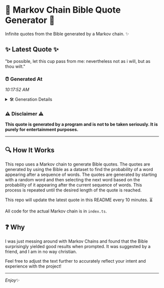 # 📖 Markov Chain Bible Quote Generator 📖

Infinite quotes from the Bible generated by a Markov chain. ✨

## ✨ Latest Quote ✨
"be possible, let this cup pass from me: nevertheless not as i will, but as thou wilt."

### ⏰ Generated At
*10:17:52 AM*

<details>
    <summary>🛠️ Generation Details</summary>
    <p>
        <strong>🌱 Seed:</strong> be<br>
        <strong>🔄 Iterations:</strong> 16<br>
        <strong>📜 Context History:</strong><br>[ be ]: possible,<br>[ be, possible, ]: let<br>[ be, possible,, let ]: this<br>[ be, possible,, let, this ]: cup<br>[ be, possible,, let, this, cup ]: pass<br>[ be, possible,, let, this, cup, pass ]: from<br>[ possible,, let, this, cup, pass, from ]: me:<br>[ let, this, cup, pass, from, me: ]: nevertheless<br>[ this, cup, pass, from, me:, nevertheless ]: not<br>[ cup, pass, from, me:, nevertheless, not ]: as<br>[ pass, from, me:, nevertheless, not, as ]: i<br>[ from, me:, nevertheless, not, as, i ]: will,<br>[ me:, nevertheless, not, as, i, will, ]: but<br>[ nevertheless, not, as, i, will,, but ]: as<br>[ not, as, i, will,, but, as ]: thou<br>[ as, i, will,, but, as, thou ]: wilt.<br>
    </p>
</details>

### ⚠️ Disclaimer ⚠️
**This quote is generated by a program and is not to be taken seriously. It is purely for entertainment purposes.**

---

## 🔍 How It Works

This repo uses a Markov chain to generate Bible quotes. The quotes are generated by using the Bible as a dataset to find the probability of a word appearing after a sequence of words. The quotes are generated by starting with a random word and then selecting the next word based on the probability of it appearing after the current sequence of words. This process is repeated until the desired length of the quote is reached.

This repo will update the latest quote in this README every 10 minutes. ⏳

All code for the actual Markov chain is in `index.ts`.

## ❓ Why

I was just messing around with Markov Chains and found that the Bible surprisingly yielded good results when prompted. 
It was suggested by a friend, and I am in no way christian.

Feel free to adjust the text further to accurately reflect your intent and experience with the project!

---

*Enjoy*✨
